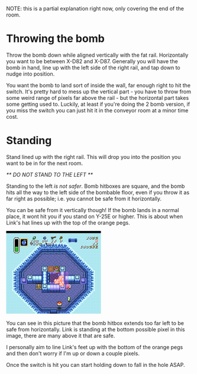 NOTE: this is a partial explanation right now, only covering the end of the room.

# Throwing the bomb

Throw the bomb down while aligned vertically with the fat rail. Horizontally you want to be between X-D82 and X-D87. Generally you will have the bomb in hand, line up with the left side of the right rail, and tap down to nudge into position.

You want the bomb to land sort of inside the wall, far enough right to hit the switch. It's pretty hard to mess up the vertical part - you have to throw from some weird range of pixels far above the rail - but the horizontal part takes some getting used to. Luckily, at least if you're doing the 2 bomb version, if you miss the switch you can just hit it in the conveyor room at a minor time cost.

# Standing

Stand lined up with the right rail. This will drop you into the position you want to be in for the next room.

_** DO NOT STAND TO THE LEFT **_

Standing to the left _is not safer_. Bomb hitboxes are square, and the bomb hits all the way to the left side of the bombable floor, even if you throw it as far right as possible; i.e. you cannot be safe from it horizontally.

You can be safe from it vertically though! If the bomb lands in a normal place, it wont hit you if you stand on Y-25E or higher. This is about when Link's hat lines up with the top of the orange pegs.

![final_position](../../images/ipbj/ipbj_final_position.png)

You can see in this picture that the bomb hitbox extends too far left to be safe from horizontally. Link is standing at the bottom possible pixel in this image, there are many above it that are safe.

I personally aim to line Link's feet up with the bottom of the orange pegs and then don't worry if I'm up or down a couple pixels.

Once the switch is hit you can start holding down to fall in the hole ASAP.
